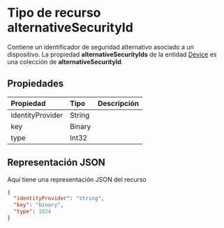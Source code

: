 # <a name="alternativesecurityid-resource-type"></a>Tipo de recurso alternativeSecurityId

Contiene un identificador de seguridad alternativo asociado a un dispositivo. La propiedad **alternativeSecurityIds** de la entidad [Device](device.md) es una colección de **alternativeSecurityId**.

## <a name="properties"></a>Propiedades
| Propiedad     | Tipo   |Descripción|
|:---------------|:--------|:----------|
|identityProvider|String|            |
|key|Binary|            |
|type|Int32|            |

## <a name="json-representation"></a>Representación JSON

Aquí tiene una representación JSON del recurso

<!-- {
  "blockType": "resource",
  "optionalProperties": [

  ],
  "keyProperty": "id",
  "@odata.type": "microsoft.graph.alternativeSecurityId"
}-->

```json
{
  "identityProvider": "string",
  "key": "binary",
  "type": 1024
}

```

<!-- uuid: 8fcb5dbc-d5aa-4681-8e31-b001d5168d79
2015-10-25 14:57:30 UTC -->
<!-- {
  "type": "#page.annotation",
  "description": "alternativeSecurityId resource",
  "keywords": "",
  "section": "documentation",
  "tocPath": ""
}-->
